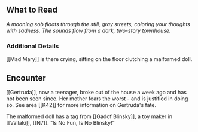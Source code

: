 ## What to Read

*A moaning sob floats through the still, gray streets, col­oring your thoughts with sadness. The sounds flow from a dark, two-story townhouse.*

### Additional Details
[[Mad Mary]] is there crying, sitting on the floor clutching a malformed doll. 

## Encounter
[[Gertruda]], now a teenager, broke out of the house a week ago and has not been seen since. Her mother fears the worst - and is justified in doing so. See area [[K42]] for more informa­tion on Gertruda's fate.

The malformed doll has a tag from [[Gadof Blinsky]], a toy maker in [[Vallaki]], [[N7]]. 
“Is No Fun, Is No Blinsky!”

